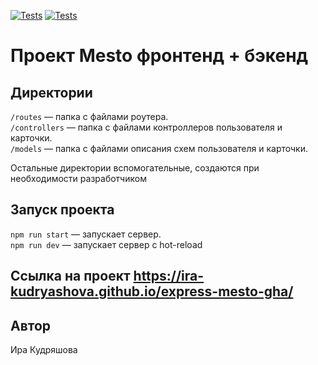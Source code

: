 [![Tests](../../actions/workflows/tests-13-sprint.yml/badge.svg)](../../actions/workflows/tests-13-sprint.yml) [![Tests](../../actions/workflows/tests-14-sprint.yml/badge.svg)](../../actions/workflows/tests-14-sprint.yml)
# Проект Mesto фронтенд + бэкенд


## Директории

`/routes` — папка с файлами роутера.  
`/controllers` — папка с файлами контроллеров пользователя и карточки.  
`/models` — папка с файлами описания схем пользователя и карточки.  
  
Остальные директории вспомогательные, создаются при необходимости разработчиком

## Запуск проекта

`npm run start` — запускает сервер.  
`npm run dev` — запускает сервер с hot-reload

## Ссылка на проект <https://ira-kudryashova.github.io/express-mesto-gha/>

## Автор

Ира Кудряшова

